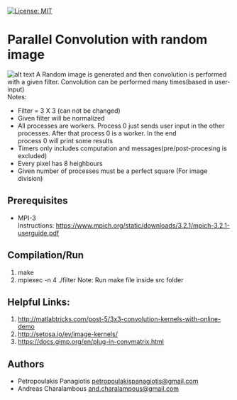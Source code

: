 [![License: MIT](https://img.shields.io/badge/License-MIT-yellow.svg)](https://opensource.org/licenses/MIT)
# Parallel Convolution with random image
![alt text](https://i1.wp.com/jeanvitor.com/wp-content/uploads/2017/07/6zX2c.png?w=364&ssl=1)
A Random image is generated and then convolution is performed with a given filter. Convolution can be performed many times(based in user-input)  <br /> 
Notes:
* Filter = 3 X 3 (can not be changed)
* Given filter will be normalized
* All processes are workers. Process 0 just sends user input in the other processes. After that process 0 is a worker. In the end <br />
  process 0 will print some results
* Timers only includes computation and messages(pre/post-procesing is excluded)
* Every pixel has 8 heighbours 
* Given number of processes must be a perfect square (For image division)

## Prerequisites
* MPI-3 <br />
Instructions: https://www.mpich.org/static/downloads/3.2.1/mpich-3.2.1-userguide.pdf

## Compilation/Run
1. make
2. mpiexec -n 4 ./filter
Note: Run make file inside src folder  

## Helpful Links: 
1. http://matlabtricks.com/post-5/3x3-convolution-kernels-with-online-demo
2. http://setosa.io/ev/image-kernels/
3. https://docs.gimp.org/en/plug-in-convmatrix.html

## Authors
* Petropoulakis Panagiotis petropoulakispanagiotis@gmail.com
* Andreas Charalambous and.charalampous@gmail.com
